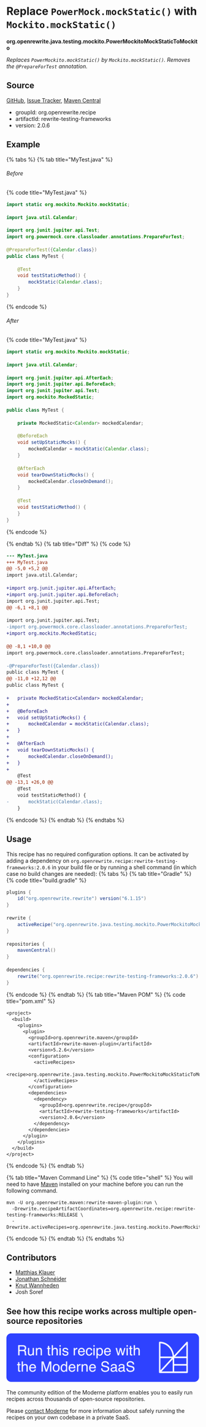 # Replace `PowerMock.mockStatic()` with `Mockito.mockStatic()`

**org.openrewrite.java.testing.mockito.PowerMockitoMockStaticToMockito**

_Replaces `PowerMockito.mockStatic()` by `Mockito.mockStatic()`. Removes the `@PrepareForTest` annotation._

## Source

[GitHub](https://github.com/openrewrite/rewrite-testing-frameworks/blob/main/src/main/java/org/openrewrite/java/testing/mockito/PowerMockitoMockStaticToMockito.java), [Issue Tracker](https://github.com/openrewrite/rewrite-testing-frameworks/issues), [Maven Central](https://central.sonatype.com/artifact/org.openrewrite.recipe/rewrite-testing-frameworks/2.0.6/jar)

* groupId: org.openrewrite.recipe
* artifactId: rewrite-testing-frameworks
* version: 2.0.6

## Example


{% tabs %}
{% tab title="MyTest.java" %}

###### Before
{% code title="MyTest.java" %}
```java
import static org.mockito.Mockito.mockStatic;

import java.util.Calendar;

import org.junit.jupiter.api.Test;
import org.powermock.core.classloader.annotations.PrepareForTest;

@PrepareForTest({Calendar.class})
public class MyTest {

    @Test
    void testStaticMethod() {
        mockStatic(Calendar.class);
    }
}
```
{% endcode %}

###### After
{% code title="MyTest.java" %}
```java
import static org.mockito.Mockito.mockStatic;

import java.util.Calendar;

import org.junit.jupiter.api.AfterEach;
import org.junit.jupiter.api.BeforeEach;
import org.junit.jupiter.api.Test;
import org.mockito.MockedStatic;

public class MyTest {

    private MockedStatic<Calendar> mockedCalendar;

    @BeforeEach
    void setUpStaticMocks() {
        mockedCalendar = mockStatic(Calendar.class);
    }

    @AfterEach
    void tearDownStaticMocks() {
        mockedCalendar.closeOnDemand();
    }

    @Test
    void testStaticMethod() {
    }
}
```
{% endcode %}

{% endtab %}
{% tab title="Diff" %}
{% code %}
```diff
--- MyTest.java
+++ MyTest.java
@@ -5,0 +5,2 @@
import java.util.Calendar;

+import org.junit.jupiter.api.AfterEach;
+import org.junit.jupiter.api.BeforeEach;
import org.junit.jupiter.api.Test;
@@ -6,1 +8,1 @@

import org.junit.jupiter.api.Test;
-import org.powermock.core.classloader.annotations.PrepareForTest;
+import org.mockito.MockedStatic;

@@ -8,1 +10,0 @@
import org.powermock.core.classloader.annotations.PrepareForTest;

-@PrepareForTest({Calendar.class})
public class MyTest {
@@ -11,0 +12,12 @@
public class MyTest {

+   private MockedStatic<Calendar> mockedCalendar;
+
+   @BeforeEach
+   void setUpStaticMocks() {
+       mockedCalendar = mockStatic(Calendar.class);
+   }
+
+   @AfterEach
+   void tearDownStaticMocks() {
+       mockedCalendar.closeOnDemand();
+   }
+
    @Test
@@ -13,1 +26,0 @@
    @Test
    void testStaticMethod() {
-       mockStatic(Calendar.class);
    }
```
{% endcode %}
{% endtab %}
{% endtabs %}


## Usage

This recipe has no required configuration options. It can be activated by adding a dependency on `org.openrewrite.recipe:rewrite-testing-frameworks:2.0.6` in your build file or by running a shell command (in which case no build changes are needed): 
{% tabs %}
{% tab title="Gradle" %}
{% code title="build.gradle" %}
```groovy
plugins {
    id("org.openrewrite.rewrite") version("6.1.15")
}

rewrite {
    activeRecipe("org.openrewrite.java.testing.mockito.PowerMockitoMockStaticToMockito")
}

repositories {
    mavenCentral()
}

dependencies {
    rewrite("org.openrewrite.recipe:rewrite-testing-frameworks:2.0.6")
}
```
{% endcode %}
{% endtab %}
{% tab title="Maven POM" %}
{% code title="pom.xml" %}
```markup
<project>
  <build>
    <plugins>
      <plugin>
        <groupId>org.openrewrite.maven</groupId>
        <artifactId>rewrite-maven-plugin</artifactId>
        <version>5.2.6</version>
        <configuration>
          <activeRecipes>
            <recipe>org.openrewrite.java.testing.mockito.PowerMockitoMockStaticToMockito</recipe>
          </activeRecipes>
        </configuration>
        <dependencies>
          <dependency>
            <groupId>org.openrewrite.recipe</groupId>
            <artifactId>rewrite-testing-frameworks</artifactId>
            <version>2.0.6</version>
          </dependency>
        </dependencies>
      </plugin>
    </plugins>
  </build>
</project>
```
{% endcode %}
{% endtab %}

{% tab title="Maven Command Line" %}
{% code title="shell" %}
You will need to have [Maven](https://maven.apache.org/download.cgi) installed on your machine before you can run the following command.

```shell
mvn -U org.openrewrite.maven:rewrite-maven-plugin:run \
  -Drewrite.recipeArtifactCoordinates=org.openrewrite.recipe:rewrite-testing-frameworks:RELEASE \
  -Drewrite.activeRecipes=org.openrewrite.java.testing.mockito.PowerMockitoMockStaticToMockito
```
{% endcode %}
{% endtab %}
{% endtabs %}

## Contributors
* [Matthias Klauer](mailto:matthias.klauer@sap.com)
* [Jonathan Schnéider](mailto:jkschneider@gmail.com)
* [Knut Wannheden](mailto:knut@moderne.io)
* Josh Soref


## See how this recipe works across multiple open-source repositories

[![Moderne Link Image](/.gitbook/assets/ModerneRecipeButton.png)](https://app.moderne.io/recipes/org.openrewrite.java.testing.mockito.PowerMockitoMockStaticToMockito)

The community edition of the Moderne platform enables you to easily run recipes across thousands of open-source repositories.

Please [contact Moderne](https://moderne.io/product) for more information about safely running the recipes on your own codebase in a private SaaS.
